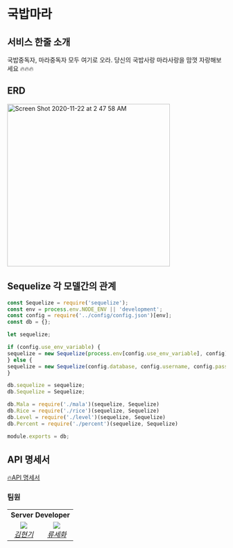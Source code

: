 # 국밥마라



## 서비스 한줄 소개

국밥중독자, 마라중독자 모두 여기로 오라. 당신의 국밥사랑 마라사랑을 맘껏 자랑해보세요 🔥🔥🔥



## ERD

<img width="375" alt="Screen Shot 2020-11-22 at 2 47 58 AM" src="https://user-images.githubusercontent.com/46921003/99883853-496efd00-2c6d-11eb-973a-719d90a23099.png">



## Sequelize 각 모델간의 관계 

```javascript
const Sequelize = require('sequelize');
const env = process.env.NODE_ENV || 'development';
const config = require('../config/config.json')[env];
const db = {};

let sequelize;

if (config.use_env_variable) {
sequelize = new Sequelize(process.env[config.use_env_variable], config);
} else {
sequelize = new Sequelize(config.database, config.username, config.password, config);
}

db.sequelize = sequelize; 
db.Sequelize = Sequelize;

db.Mala = require('./mala')(sequelize, Sequelize)
db.Rice = require('./rice')(sequelize, Sequelize)
db.Level = require('./level')(sequelize, Sequelize)
db.Percent = require('./percent')(sequelize, Sequelize)

module.exports = db;
```





## API 명세서

[🔥API 명세서](https://github.com/SOPT-27th-Hackathon-6th/Server/wiki)



### 팀원

<table>
    <tr align="center">
      <td colspan="3"><b>Server Developer<b></td>
    </tr>
    <tr align="center">
        <td>
            <img src="https://github.com/MyunDev.png?size=100">
            <br>
            <a href="https://github.com/MyunDev"><I>김현기</I></a>
        </td>
        <td>
            <img src="https://github.com/sophryu99.png?size=100">
            <br>
            <a href="https://github.com/sophryu99"><I>류세화</I></a>
        </td>
    </tr>
    <tr align="center">
    </tr>
</table>


